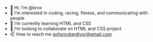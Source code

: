 - 👋 Hi, I’m @brox
- 👀 I’m interested in coding, racing, fitness, and communicating with people
- 🌱 I’m currently learning HTML and CSS
- 💞️ I’m looking to collaborate on HTML and CSS project
- 📫 How to reach me gofurovberdiyor@gmail.com

<!---
Bromemez/Bromemez is a ✨ special ✨ repository because its `README.md` (this file) appears on your GitHub profile.
You can click the Preview link to take a look at your changes.
--->
